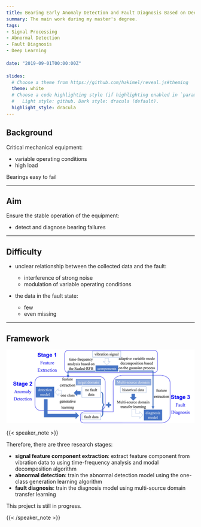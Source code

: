 ```yaml
---
title: Bearing Early Anomaly Detection and Fault Diagnosis Based on Deep Learning
summary: The main work during my master's degree.
tags:
- Signal Processing
- Abnormal Detection
- Fault Diagnosis
- Deep Learning

date: "2019-09-01T00:00:00Z"

slides:
  # Choose a theme from https://github.com/hakimel/reveal.js#theming
  theme: white
  # Choose a code highlighting style (if highlighting enabled in `params.toml`)
  #   Light style: github. Dark style: dracula (default).
  highlight_style: dracula
---
```


## Background

Critical mechanical equipment:

- variable operating conditions 
- high load

Bearings easy to fail

---

## Aim

Ensure the stable operation of the equipment:

- detect and diagnose bearing failures

---

## Difficulty

- unclear relationship between the collected data and the fault:
  - interference of strong noise 
  - modulation of variable operating conditions

- the data in the fault state:
  - few 
  - even missing

---

## Framework

<img src="featured.jpg" alt="featured" style="zoom:150%;" />

{{< speaker_note >}}

Therefore, there are three research stages:

- **signal feature component extraction**: extract feature component from vibration data to using time-frequency analysis and modal decomposition algorithm
- **abnormal detection**: train the abnormal detection model using the one-class generation learning algorithm
- **fault diagnosis**: train the diagnosis model using multi-source domain transfer learning

This project is still in progress. 

{{< /speaker_note >}}
